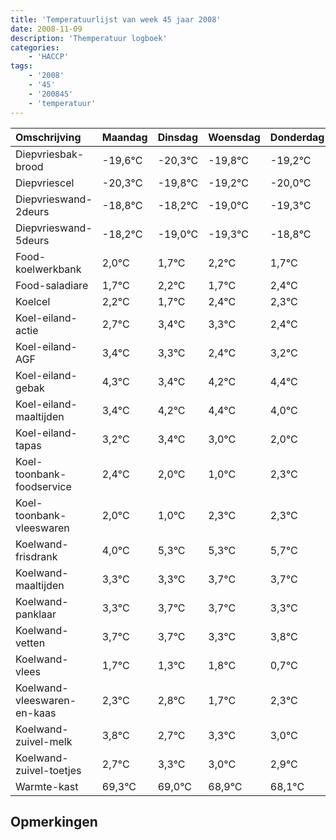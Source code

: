 ```yaml
---
title: 'Temperatuurlijst van week 45 jaar 2008'
date: 2008-11-09
description: 'Themperatuur logboek'
categories:
    - 'HACCP'
tags:
    - '2008'
    - '45'
    - '200845'
    - 'temperatuur'
---
```

|Omschrijving|Maandag|Dinsdag|Woensdag|Donderdag|Vrijdag|Zaterdag|Zondag|
|:---|:---|:---|:---|:---|:---|:---|:---|
|Diepvriesbak-brood|-19,6°C|-20,3°C|-19,8°C|-19,2°C|-20,0°C|-20,3°C|-19,8°C|
|Diepvriescel|-20,3°C|-19,8°C|-19,2°C|-20,0°C|-20,3°C|-19,8°C|-20,3°C|
|Diepvrieswand-2deurs|-18,8°C|-18,2°C|-19,0°C|-19,3°C|-18,8°C|-19,3°C|-18,6°C|
|Diepvrieswand-5deurs|-18,2°C|-19,0°C|-19,3°C|-18,8°C|-19,3°C|-18,6°C|-18,7°C|
|Food-koelwerkbank|2,0°C|1,7°C|2,2°C|1,7°C|2,4°C|2,3°C|1,4°C|
|Food-saladiare|1,7°C|2,2°C|1,7°C|2,4°C|2,3°C|1,4°C|2,2°C|
|Koelcel|2,2°C|1,7°C|2,4°C|2,3°C|1,4°C|2,2°C|2,4°C|
|Koel-eiland-actie|2,7°C|3,4°C|3,3°C|2,4°C|3,2°C|3,4°C|3,0°C|
|Koel-eiland-AGF|3,4°C|3,3°C|2,4°C|3,2°C|3,4°C|3,0°C|2,0°C|
|Koel-eiland-gebak|4,3°C|3,4°C|4,2°C|4,4°C|4,0°C|3,0°C|4,3°C|
|Koel-eiland-maaltijden|3,4°C|4,2°C|4,4°C|4,0°C|3,0°C|4,3°C|4,3°C|
|Koel-eiland-tapas|3,2°C|3,4°C|3,0°C|2,0°C|3,3°C|3,3°C|3,7°C|
|Koel-toonbank-foodservice|2,4°C|2,0°C|1,0°C|2,3°C|2,3°C|2,7°C|2,7°C|
|Koel-toonbank-vleeswaren|2,0°C|1,0°C|2,3°C|2,3°C|2,7°C|2,7°C|2,3°C|
|Koelwand-frisdrank|4,0°C|5,3°C|5,3°C|5,7°C|5,7°C|5,3°C|5,8°C|
|Koelwand-maaltijden|3,3°C|3,3°C|3,7°C|3,7°C|3,3°C|3,8°C|2,7°C|
|Koelwand-panklaar|3,3°C|3,7°C|3,7°C|3,3°C|3,8°C|2,7°C|3,3°C|
|Koelwand-vetten|3,7°C|3,7°C|3,3°C|3,8°C|2,7°C|3,3°C|3,0°C|
|Koelwand-vlees|1,7°C|1,3°C|1,8°C|0,7°C|1,3°C|1,0°C|0,9°C|
|Koelwand-vleeswaren-en-kaas|2,3°C|2,8°C|1,7°C|2,3°C|2,0°C|1,9°C|1,1°C|
|Koelwand-zuivel-melk|3,8°C|2,7°C|3,3°C|3,0°C|2,9°C|2,1°C|3,2°C|
|Koelwand-zuivel-toetjes|2,7°C|3,3°C|3,0°C|2,9°C|2,1°C|3,2°C|2,1°C|
|Warmte-kast|69,3°C|69,0°C|68,9°C|68,1°C|69,2°C|68,1°C|68,7°C|

## Opmerkingen


